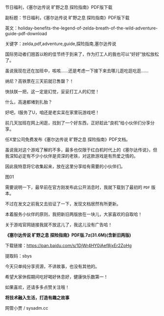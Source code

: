 节日福利，《塞尔达传说 旷野之息 探险指南》PDF版下载

副标题：节日福利，《塞尔达传说 旷野之息 探险指南》PDF版下载

英文：holiday-benefits-the-legend-of-zelda-breath-of-the-wild-adventure-guide-pdf-download

关键字：zelda,pdf,adventure,guide,探险指南,塞尔达传说



国际劳动者们翘首以盼的佳节终于到来了，作为打工人的我也可以“好好”放松放松了。

虽说我现在还在加班中，咳咳……还是考虑一下接下来去哪儿逛吃逛吃逛……

纳尼？高铁票在三天前就已售罄？！



快扶朕一把，这一定是幻觉，妥妥打工人的幻觉！

什么，高速都堵到扎胎？

好吧，I服务了U，咱还是老实呆在家里玩游戏吧！



前几天加班在网上闲逛，找到了一个好东西，正好趁此“良机”给小伙伴们分享分享。

任X堂公司免费发布《塞尔达传说 旷野之息 探险指南》PDF文档。

虽说我对这个游戏了解的不多，最多也仅限于红白机时代上的《塞尔达传说》，但我深知必定有不少小伙伴是资深的老铁，对这款游戏是有热爱之情的。

因此我特意将它收集起来，放在这里分享给有需要的小伙伴们。

图01



需要说明一下，最早前在官方刚发布此公开消息时，我就下载到了最初的 `PDF` 版本。

不过在发文之前我又去验证了一下，发现文档居然有所更新。

本着服务小伙伴的原则，我把新旧两版放在一块儿，大家喜欢的自取哈！

关于游戏官网链接我就不放这儿了，我这儿没有广告哈！



**《塞尔达传说 旷野之息 探险指南》PDF版.7z(31.6M)(含新旧两版)**

下载链接：https://pan.baidu.com/s/1DjWr4HY0iAef8jxEr2ZoHg

提取码：sbys



今天只单纯分享资源，不讲故事，也没有其他的。

希望大家休假期间吃好喝好休息好，健康快乐数第一！

如果喜欢，还请多多点赞关注哦！



**将技术融入生活，打造有趣之故事**

网管小贾 / sysadm.cc